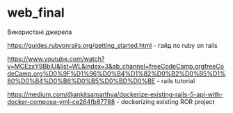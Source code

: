 # web_final

Використані джерела

https://guides.rubyonrails.org/getting_started.html - гайд по ruby on rails

https://www.youtube.com/watch?v=MCEzxY9BbiU&list=WL&index=3&ab_channel=freeCodeCamp.orgfreeCodeCamp.org%D0%9F%D1%96%D0%B4%D1%82%D0%B2%D0%B5%D1%80%D0%B4%D0%B6%D0%B5%D0%BD%D0%BE - rails tutorial

https://medium.com/@ankitsamarthya/dockerize-existing-rails-5-api-with-docker-compose-yml-ce264fb87788 - dockerizing existing ROR project
